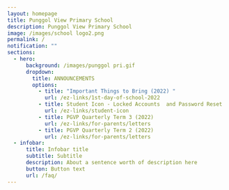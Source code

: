 ```yaml
---
layout: homepage
title: Punggol View Primary School
description: Punggol View Primary School
image: /images/school logo2.png
permalink: /
notification: ""
sections:
  - hero:
      background: /images/punggol pri.gif
      dropdown:
        title: ANNOUNCEMENTS
        options:
          - title: "Important Things to Bring (2022) "
            url: /ez-links/1st-day-of-school-2022
          - title: Student Icon - Locked Accounts  and Password Reset
            url: /ez-links/student-icon
          - title: PGVP Quarterly Term 3 (2022)
            url: /ez-links/for-parents/letters
          - title: PGVP Quarterly Term 2 (2022)
            url: /ez-links/for-parents/letters
  - infobar:
      title: Infobar title
      subtitle: Subtitle
      description: About a sentence worth of description here
      button: Button text
      url: /faq/
---
```

